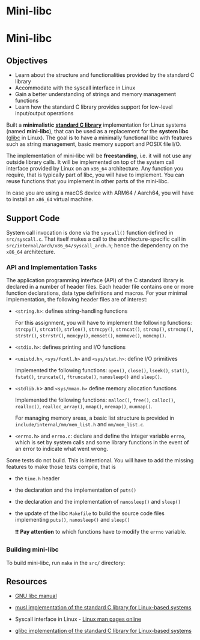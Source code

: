 # Mini-libc

# Mini-libc

## Objectives

- Learn about the structure and functionalities provided by the standard C library
- Accommodate with the syscall interface in Linux
- Gain a better understanding of strings and memory management functions
- Learn how the standard C library provides support for low-level input/output operations


Built a **minimalistic** [**standard C library**](https://en.wikipedia.org/wiki/C_standard_library) implementation for Linux systems (named **mini-libc**), that can be used as a replacement for the **system libc** ([glibc](https://www.gnu.org/software/libc/) in Linux).
The goal is to have a minimally functional libc with features such as string management, basic memory support and POSIX file I/O.

The implementation of mini-libc will be **freestanding**, i.e. it will not use any outside library calls.
It will be implemented on top of the system call interface provided by Linux on an `x86_64` architecture.
Any function you require, that is typically part of libc, you will have to implement.
You can reuse functions that you implement in other parts of the mini-libc.

In case you are using a macOS device with ARM64 / Aarch64, you will have to install an `x86_64` virtual machine.

## Support Code

System call invocation is done via the `syscall()` function defined in `src/syscall.c`.
That itself makes a call to the architecture-specific call in `src/internal/arch/x86_64/syscall_arch.h`;
hence the dependency on the `x86_64` architecture.

### API and Implementation Tasks

The application programming interface (API) of the C standard library is declared in a number of header files.
Each header file contains one or more function declarations, data type definitions and macros.
For your minimal implementation, the following header files are of interest:

- `<string.h>`: defines string-handling functions

  For this assignment, you will have to implement the following functions: `strcpy()`, `strcat()`, `strlen()`, `strncpy()`, `strncat()`, `strcmp()`, `strncmp()`, `strstr()`, `strrstr()`, `memcpy()`, `memset()`, `memmove()`, `memcmp()`.

- `<stdio.h>`: defines printing and I/O functions

- `<unistd.h>`, `<sys/fcntl.h>` and `<sys/stat.h>`: define I/O primitives

  Implemented the following functions: `open()`, `close()`, `lseek()`, `stat()`, `fstat()`, `truncate()`, `ftruncate()`, `nanosleep()` and `sleep()`.


- `<stdlib.h`> and `<sys/mman.h>` define memory allocation functions

  Implemented the following functions: `malloc()`, `free()`, `calloc()`, `realloc()`, `realloc_array()`, `mmap()`, `mremap()`, `munmap()`.

  For managing memory areas, a basic list structure is provided in `include/internal/mm/mem_list.h` and `mm/mem_list.c`.

- `<errno.h>` and `errno.c`: declare and define the integer variable `errno`, which is set by system calls and some library functions in the event of an error to indicate what went wrong.

Some tests do not build.
This is intentional.
You will have to add the missing features to make those tests compile, that is

- the `time.h` header
- the declaration and the implementation of `puts()`
- the declaration and the implementation of `nanosleep()` and `sleep()`
- the update of the libc `Makefile` to build the source code files implementing `puts()`, `nanosleep()` and `sleep()`

  :exclamation::exclamation: **Pay attention** to which functions have to modify the `errno` variable.

### Building mini-libc

To build mini-libc, run `make` in the `src/` directory:

## Resources

- [GNU libc manual](https://www.gnu.org/software/libc/manual/html_mono/libc.html)

- [musl implementation of the standard C library for Linux-based systems](https://elixir.bootlin.com/musl/latest/source)

- Syscall interface in Linux - [Linux man pages online](https://man7.org/linux/man-pages/index.html)

- [glibc implementation of the standard C library for Linux-based systems](https://elixir.bootlin.com/glibc/latest/source)
